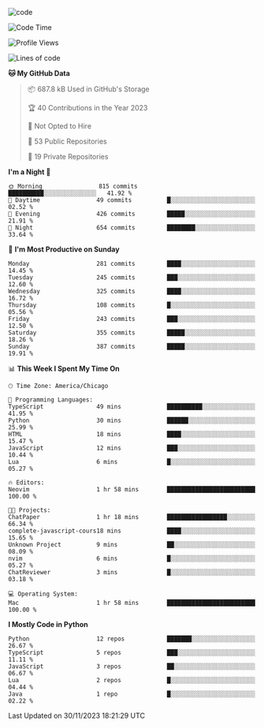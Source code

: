 
<!--
**liuyaanng/liuyaanng** is a ✨ _special_ ✨ repository because its `README.md` (this file) appears on your GitHub profile.

Here are some ideas to get you started:

- 🔭 I’m currently working on ...
- 🌱 I’m currently learning ...
- 👯 I’m looking to collaborate on ...
- 🤔 I’m looking for help with ...
- 💬 Ask me about ...
- 📫 How to reach me: ...
- 😄 Pronouns: ...
- ⚡ Fun fact: ...
-->


![code](https://cdn.jsdelivr.net/gh/liuyaanng/liuyaanng@1.0/code.gif) 

<!--START_SECTION:waka-->
![Code Time](http://img.shields.io/badge/Code%20Time-273%20hrs%2019%20mins-blue)

![Profile Views](http://img.shields.io/badge/Profile%20Views-0-blue)

![Lines of code](https://img.shields.io/badge/From%20Hello%20World%20I%27ve%20Written-14.4%20million%20lines%20of%20code-blue)

**🐱 My GitHub Data** 

> 📦 687.8 kB Used in GitHub's Storage 
 > 
> 🏆 40 Contributions in the Year 2023
 > 
> 🚫 Not Opted to Hire
 > 
> 📜 53 Public Repositories 
 > 
> 🔑 19 Private Repositories 
 > 
**I'm a Night 🦉** 

```text
🌞 Morning                815 commits         ██████████░░░░░░░░░░░░░░░   41.92 % 
🌆 Daytime                49 commits          █░░░░░░░░░░░░░░░░░░░░░░░░   02.52 % 
🌃 Evening                426 commits         █████░░░░░░░░░░░░░░░░░░░░   21.91 % 
🌙 Night                  654 commits         ████████░░░░░░░░░░░░░░░░░   33.64 % 
```
📅 **I'm Most Productive on Sunday** 

```text
Monday                   281 commits         ████░░░░░░░░░░░░░░░░░░░░░   14.45 % 
Tuesday                  245 commits         ███░░░░░░░░░░░░░░░░░░░░░░   12.60 % 
Wednesday                325 commits         ████░░░░░░░░░░░░░░░░░░░░░   16.72 % 
Thursday                 108 commits         █░░░░░░░░░░░░░░░░░░░░░░░░   05.56 % 
Friday                   243 commits         ███░░░░░░░░░░░░░░░░░░░░░░   12.50 % 
Saturday                 355 commits         █████░░░░░░░░░░░░░░░░░░░░   18.26 % 
Sunday                   387 commits         █████░░░░░░░░░░░░░░░░░░░░   19.91 % 
```


📊 **This Week I Spent My Time On** 

```text
🕑︎ Time Zone: America/Chicago

💬 Programming Languages: 
TypeScript               49 mins             ██████████░░░░░░░░░░░░░░░   41.95 % 
Python                   30 mins             ██████░░░░░░░░░░░░░░░░░░░   25.99 % 
HTML                     18 mins             ████░░░░░░░░░░░░░░░░░░░░░   15.47 % 
JavaScript               12 mins             ███░░░░░░░░░░░░░░░░░░░░░░   10.44 % 
Lua                      6 mins              █░░░░░░░░░░░░░░░░░░░░░░░░   05.27 % 

🔥 Editors: 
Neovim                   1 hr 58 mins        █████████████████████████   100.00 % 

🐱‍💻 Projects: 
ChatPaper                1 hr 18 mins        █████████████████░░░░░░░░   66.34 % 
complete-javascript-cours18 mins             ████░░░░░░░░░░░░░░░░░░░░░   15.65 % 
Unknown Project          9 mins              ██░░░░░░░░░░░░░░░░░░░░░░░   08.09 % 
nvim                     6 mins              █░░░░░░░░░░░░░░░░░░░░░░░░   05.27 % 
ChatReviewer             3 mins              █░░░░░░░░░░░░░░░░░░░░░░░░   03.18 % 

💻 Operating System: 
Mac                      1 hr 58 mins        █████████████████████████   100.00 % 
```

**I Mostly Code in Python** 

```text
Python                   12 repos            ███████░░░░░░░░░░░░░░░░░░   26.67 % 
TypeScript               5 repos             ███░░░░░░░░░░░░░░░░░░░░░░   11.11 % 
JavaScript               3 repos             ██░░░░░░░░░░░░░░░░░░░░░░░   06.67 % 
Lua                      2 repos             █░░░░░░░░░░░░░░░░░░░░░░░░   04.44 % 
Java                     1 repo              █░░░░░░░░░░░░░░░░░░░░░░░░   02.22 % 
```




 Last Updated on 30/11/2023 18:21:29 UTC
<!--END_SECTION:waka-->
